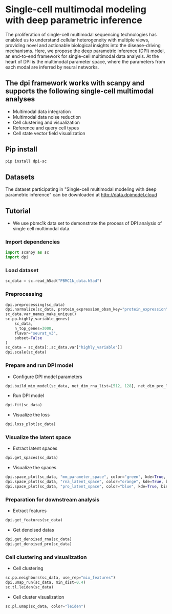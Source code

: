 # Single-cell multimodal modeling with deep parametric inference
The proliferation of single-cell multimodal sequencing technologies has enabled us to understand cellular heterogeneity with multiple views, providing novel and actionable biological insights into the disease-driving mechanisms. Here, we propose the deep parametric inference (DPI) model, an end-to-end framework for single-cell multimodal data analysis. At the heart of DPI is the multimodal parameter space, where the parameters from each modal are inferred by neural networks. 
## The dpi framework works with scanpy and supports the following single-cell multimodal analyses
* Multimodal data integration
* Multimodal data noise reduction
* Cell clustering and visualization
* Reference and query cell types
* Cell state vector field visualization
## Pip install
```python
pip install dpi-sc
```
## Datasets
The dataset participating in "Single-cell multimodal modeling with deep parametric inference" can be downloaded at http://data.dpimodel.cloud
## Tutorial
* We use pbmc1k data set to demonstrate the process of DPI analysis of single cell multimodal data.
### Import dependencies
```python
import scanpy as sc
import dpi
```
### Load dataset
```python
sc_data = sc.read_h5ad("PBMC1k_data.h5ad")
```
### Preprocessing
```python
dpi.preprocessing(sc_data)
dpi.normalize(sc_data, protein_expression_obsm_key="protein_expression")
sc_data.var_names_make_unique()
sc.pp.highly_variable_genes(
    sc_data,
    n_top_genes=3000,
    flavor="seurat_v3",
    subset=False
)
sc_data = sc_data[:,sc_data.var["highly_variable"]]
dpi.scale(sc_data)
```
### Prepare and run DPI model
* Configure DPI model parameters
```python
dpi.build_mix_model(sc_data, net_dim_rna_list=[512, 128], net_dim_pro_list=[128], net_dim_rna_mean=128, net_dim_pro_mean=128, net_dim_mix=128, lr=0.0001)
```
* Run DPI model
```python
dpi.fit(sc_data)
```
* Visualize the loss
```python
dpi.loss_plot(sc_data)
```
### Visualize the latent space
* Extract latent spaces
```python
dpi.get_spaces(sc_data)
```
* Visualize the spaces
```python
dpi.space_plot(sc_data, "mm_parameter_space", color="green", kde=True, bins=30)
dpi.space_plot(sc_data, "rna_latent_space", color="orange", kde=True, bins=30)
dpi.space_plot(sc_data, "pro_latent_space", color="blue", kde=True, bins=30)
```
### Preparation for downstream analysis
* Extract features
```python
dpi.get_features(sc_data)
```
* Get denoised datas
```python
dpi.get_denoised_rna(sc_data)
dpi.get_denoised_pro(sc_data)
```
### Cell clustering and visualization
* Cell clustering
```python
sc.pp.neighbors(sc_data, use_rep="mix_features")
dpi.umap_run(sc_data, min_dist=0.4)
sc.tl.leiden(sc_data)
```
* Cell cluster visualization
```python
sc.pl.umap(sc_data, color="leiden")
```
